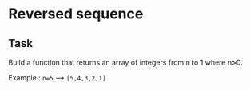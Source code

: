 # Reversed sequence

## Task

Build a function that returns an array of integers from n to 1 where n>0.

Example : `n=5` --> `[5,4,3,2,1]`


